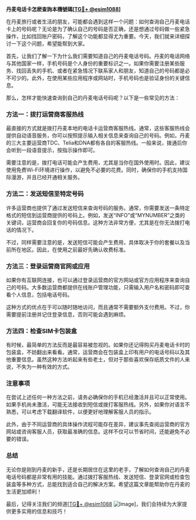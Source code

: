 **丹麦电话卡怎麽查詢本機號碼[[TG💪+ @esim1088](https://t.me/s/esim1088)]**

在丹麦旅行或者生活的朋友，可能都会遇到这样一个问题：如何查询自己丹麦电话卡上的号码呢？无论是为了确认自己的号码是否正确，还是想通过号码做一些紧急操作，比如找回账户密码，了解这个功能都显得尤为重要。今天，我们就来详细探讨一下这个问题，希望能帮到大家。

首先，让我们了解一下为什么我们需要知道自己的丹麦电话号码。丹麦的电话网络与其他国家一样，手机号码是个人身份的重要标识之一。如果你需要注册某些服务、找回丢失的手机、或者在紧急情况下联系家人和朋友，知道自己的号码都是必不可少的。此外，在使用某些应用程序或网站时，手机号码也是验证身份的关键信息。

那么，怎样才能快速查询到自己的丹麦电话号码呢？以下是一些常见的方法：

### 方法一：拨打运营商客服热线

最直接的方式就是拨打丹麦本地的电话卡运营商客服热线。通常，这些客服热线会提供自动语音服务，你可以按照提示输入相关信息来查询自己的号码。例如，丹麦的三大主要运营商TDC、Telia和DNA都有各自的客服热线。一般来说，拨通后你会听到一段语音提示，按指示操作即可。

需要注意的是，拨打电话可能会产生费用，尤其是当你在国外使用时。因此，建议使用免费Wi-Fi环境进行操作，以避免不必要的花费。同时，确保你的手机支持国际漫游，并且已经开通相关服务。

### 方法二：发送短信至特定号码

许多运营商也提供了通过发送短信来查询号码的服务。通常，你需要发送一条特定格式的短信到运营商提供的号码上。例如，发送“INFO”或“MYNUMBER”之类的关键词，运营商会回复你的号码信息。这种方法非常方便，尤其是在你无法拨打电话的情况下。

不过，同样需要注意的是，发送短信可能会产生费用，具体取决于你的套餐以及当前所在地区。因此，在使用之前最好先确认收费标准。

### 方法三：登录运营商官网或应用

如果你有互联网连接，也可以通过登录运营商的官方网站或官方应用程序来查询自己的号码。大多数运营商都提供在线账户管理功能，只需输入用户名和密码即可查看个人信息，包括电话号码。

这种方式的优点在于可以随时随地访问，而且通常不需要额外支付费用。不过，你需要提前注册并记住登录信息，否则可能会遇到麻烦。

### 方法四：检查SIM卡包装盒

有时候，最简单的方法反而是最容易被忽视的。如果你还记得购买丹麦电话卡时的包装盒，不妨翻出来看看。通常，运营商会在包装盒上印有用户的电话号码以及其他重要信息。虽然这种方法听起来有些老土，但对于那些喜欢保存纸质文件的人来说，不失为一种有效的方式。

### 注意事项

在尝试上述任何一种方法之前，请务必确保你的手机已经激活并且可以正常使用。如果手机尚未激活，可能无法接收到短信或拨打客服热线。另外，如果你对语言不熟悉，可以考虑下载翻译软件，以便更好地理解客服人员的指示。

此外，由于不同运营商的具体操作流程可能存在差异，建议事先查阅运营商的官方网站或咨询客服人员，获取最准确的信息。这样不仅可以节省时间，还能避免不必要的错误。

### 总结

无论你是刚到丹麦的新手，还是长期居住在这里的老手，了解如何查询自己的丹麦电话号码都是非常有用的技能。通过拨打客服热线、发送短信、登录官网或检查包装盒等多种方式，总能找到适合自己的解决方案。希望这篇文章能帮助你在丹麦的生活更加顺利！

最后，记得关注我们的频道[[TG💪+ @esim1088](https://t.me/s/esim1088) ![Image](https://i.postimg.cc/4NQfJmqS/Snipaste-2025-05-13-00-14-12.png)]，我们会持续为大家提供更多实用的信息和技巧！